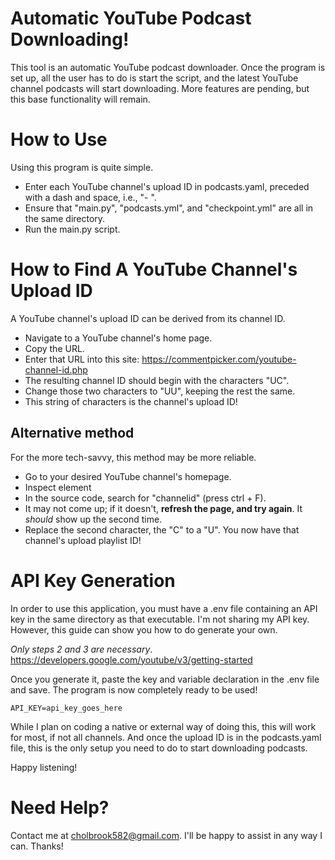 # Automatic YouTube Podcast Downloading!
This tool is an automatic YouTube podcast downloader. Once the program is set up, all the user has to do is start the script, and the latest YouTube channel podcasts will start downloading. More features are pending, but this base functionality will remain.
# How to Use
Using this program is quite simple.
- Enter each YouTube channel's upload ID in podcasts.yaml, preceded with a dash and space, i.e., "- ".
- Ensure that "main.py", "podcasts.yml", and "checkpoint.yml" are all in the same directory.
- Run the main.py script.

# How to Find A YouTube Channel's Upload ID
A YouTube channel's upload ID can be derived from its channel ID.
- Navigate to a YouTube channel's home page.
- Copy the URL.
- Enter that URL into this site: https://commentpicker.com/youtube-channel-id.php
- The resulting channel ID should begin with the characters "UC".
- Change those two characters to "UU", keeping the rest the same.
- This string of characters is the channel's upload ID!

## Alternative method
For the more tech-savvy, this method may be more reliable.

- Go to your desired YouTube channel's homepage.
- Inspect element
- In the source code, search for "channelid" (press ctrl + F).
- It may not come up; if it doesn't, **refresh the page, and try again**. It _should_ show up the second time.
- Replace the second character, the "C" to a "U". You now have that channel's upload playlist ID!

# API Key Generation
In order to use this application, you must have a .env file containing an API key in the same directory as that executable. I'm not sharing my API key. However, this guide can show you how to do generate your own.

*Only steps 2 and 3 are necessary*.
https://developers.google.com/youtube/v3/getting-started

Once you generate it, paste the key and variable declaration in the .env file and save. The program is now completely ready to be used!

    API_KEY=api_key_goes_here

While I plan on coding a native or external way of doing this, this will work for most, if not all channels. And once the upload ID is in the podcasts.yaml file, this is the only setup you need to do to start downloading podcasts.

Happy listening!

# Need Help?
Contact me at cholbrook582@gmail.com.
I'll be happy to assist in any way I can. Thanks!
